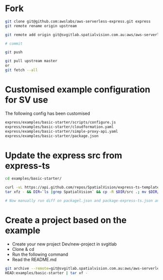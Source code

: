# Fork
```bash
git clone git@github.com:awslabs/aws-serverless-express.git express
git remote rename origin upstream

git remote add origin git@svgitlab.spatialvision.com.au:aws/aws-serverless-express-320.git

# commit

git push

git pull upstream master
or 
git fetch --all

```

# Customised example configuration for SV use
The following config has been customised
```bash
express/examples/basic-starter/scripts/configure.js
express/examples/basic-starter/cloudformation.yaml
express/examples/basic-starter/simple-proxy-api.yaml
express/examples/basic-starter/package.json
```

# Update the express src from express-ts
```bash
cd examples/basic-starter/

curl -vL https://api.github.com/repos/SpatialVision/express-ts-template/tarball/develop | \
tar xfz - && DIR=`ls |grep SpatialVision` && cp -R $DIR/src .; mv $DIR/package.json ./package-express-ts.json; rm -fr $DIR

# Now manually run diff on packagel.json and package-express-ts.json and ensure you get dependencies and devDependencies updated
```

# Create a project based on the example

* Create your new project Dev/new-project in svgitlab
* Clone & cd
* Run the following command
* Read the README.md

```bash
git archive --remote=git@svgitlab.spatialvision.com.au:aws/aws-serverless-express-320-Jul2018.git \
HEAD:examples/basic-starter | tar xf -
```